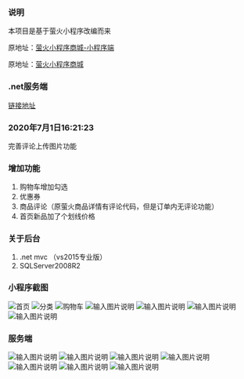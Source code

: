 ### 说明

本项目是基于萤火小程序改编而来

原地址：[萤火小程序商城-小程序端](https://gitee.com/xany/yoshop_wechat)

原地址：[萤火小程序商城](https://gitee.com/xany/bestshop-php)



### .net服务端

[链接地址](https://github.com/SincereZheng/MiniAppServer)


### 2020年7月1日16:21:23


完善评论上传图片功能


### 增加功能
1. 购物车增加勾选
2. 优惠券
3. 商品评论（原萤火商品详情有评论代码，但是订单内无评论功能）
4. 首页新品加了个划线价格

### 关于后台
1. .net mvc （vs2015专业版）
2. SQLServer2008R2


### 小程序截图
![首页](https://images.gitee.com/uploads/images/2020/0703/135215_85ea0092_5644217.png "屏幕截图.png")
![分类](https://images.gitee.com/uploads/images/2020/0703/135240_6fb22b41_5644217.png "屏幕截图.png")
![购物车](https://images.gitee.com/uploads/images/2020/0703/135303_89a7ac7a_5644217.png "屏幕截图.png")
![输入图片说明](https://images.gitee.com/uploads/images/2020/0703/135333_c661e674_5644217.png "屏幕截图.png")
![输入图片说明](https://images.gitee.com/uploads/images/2020/0703/135346_e7c91b65_5644217.png "屏幕截图.png")
![输入图片说明](https://images.gitee.com/uploads/images/2020/0703/135419_b7981bf8_5644217.png "屏幕截图.png")
![输入图片说明](https://images.gitee.com/uploads/images/2020/0703/135728_8923354f_5644217.png "屏幕截图.png")


### 服务端

![输入图片说明](https://images.gitee.com/uploads/images/2020/0703/135909_e9ae28d8_5644217.png "屏幕截图.png")
![输入图片说明](https://images.gitee.com/uploads/images/2020/0703/135928_e1fc5285_5644217.png "屏幕截图.png")
![输入图片说明](https://images.gitee.com/uploads/images/2020/0703/135945_b97e6722_5644217.png "屏幕截图.png")
![输入图片说明](https://images.gitee.com/uploads/images/2020/0703/140003_fc632b24_5644217.png "屏幕截图.png")
![输入图片说明](https://images.gitee.com/uploads/images/2020/0703/140026_8ba45dc0_5644217.png "屏幕截图.png")
![输入图片说明](https://images.gitee.com/uploads/images/2020/0703/140130_cf98cfba_5644217.png "屏幕截图.png")
![输入图片说明](https://images.gitee.com/uploads/images/2020/0703/140143_d0b7fddc_5644217.png "屏幕截图.png")
